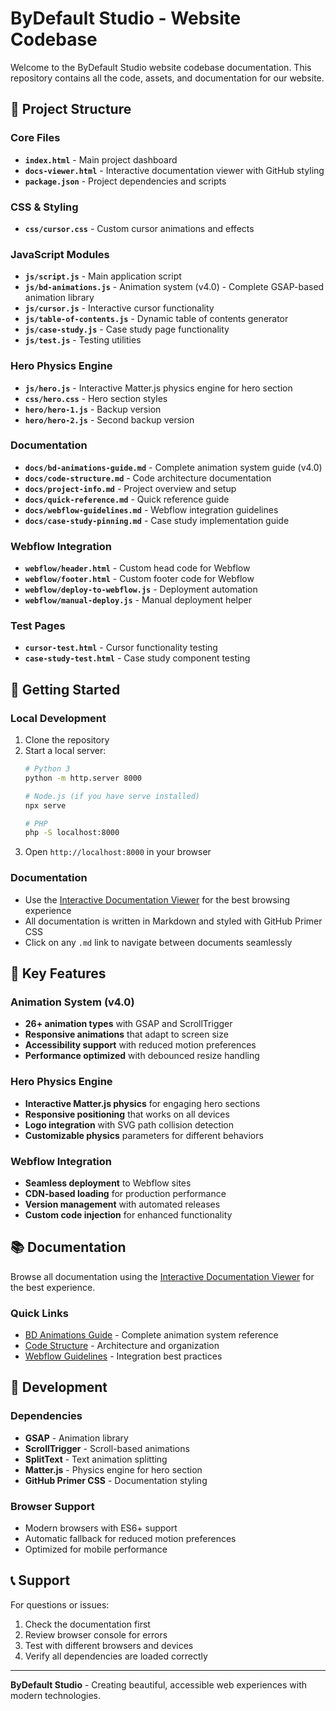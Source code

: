 # ByDefault Studio - Website Codebase

Welcome to the ByDefault Studio website codebase documentation. This repository contains all the code, assets, and documentation for our website.

## 📁 Project Structure

### Core Files
- **`index.html`** - Main project dashboard
- **`docs-viewer.html`** - Interactive documentation viewer with GitHub styling
- **`package.json`** - Project dependencies and scripts

### CSS & Styling
- **`css/cursor.css`** - Custom cursor animations and effects

### JavaScript Modules
- **`js/script.js`** - Main application script
- **`js/bd-animations.js`** - Animation system (v4.0) - Complete GSAP-based animation library
- **`js/cursor.js`** - Interactive cursor functionality
- **`js/table-of-contents.js`** - Dynamic table of contents generator
- **`js/case-study.js`** - Case study page functionality
- **`js/test.js`** - Testing utilities

### Hero Physics Engine
- **`js/hero.js`** - Interactive Matter.js physics engine for hero section
- **`css/hero.css`** - Hero section styles
- **`hero/hero-1.js`** - Backup version
- **`hero/hero-2.js`** - Second backup version

### Documentation
- **`docs/bd-animations-guide.md`** - Complete animation system guide (v4.0)
- **`docs/code-structure.md`** - Code architecture documentation
- **`docs/project-info.md`** - Project overview and setup
- **`docs/quick-reference.md`** - Quick reference guide
- **`docs/webflow-guidelines.md`** - Webflow integration guidelines
- **`docs/case-study-pinning.md`** - Case study implementation guide

### Webflow Integration
- **`webflow/header.html`** - Custom head code for Webflow
- **`webflow/footer.html`** - Custom footer code for Webflow
- **`webflow/deploy-to-webflow.js`** - Deployment automation
- **`webflow/manual-deploy.js`** - Manual deployment helper

### Test Pages
- **`cursor-test.html`** - Cursor functionality testing
- **`case-study-test.html`** - Case study component testing

## 🚀 Getting Started

### Local Development
1. Clone the repository
2. Start a local server:
   ```bash
   # Python 3
   python -m http.server 8000
   
   # Node.js (if you have serve installed)
   npx serve
   
   # PHP
   php -S localhost:8000
   ```
3. Open `http://localhost:8000` in your browser

### Documentation
- Use the [Interactive Documentation Viewer](docs-viewer.html) for the best browsing experience
- All documentation is written in Markdown and styled with GitHub Primer CSS
- Click on any `.md` link to navigate between documents seamlessly

## 🎨 Key Features

### Animation System (v4.0)
- **26+ animation types** with GSAP and ScrollTrigger
- **Responsive animations** that adapt to screen size
- **Accessibility support** with reduced motion preferences
- **Performance optimized** with debounced resize handling

### Hero Physics Engine
- **Interactive Matter.js physics** for engaging hero sections
- **Responsive positioning** that works on all devices
- **Logo integration** with SVG path collision detection
- **Customizable physics** parameters for different behaviors

### Webflow Integration
- **Seamless deployment** to Webflow sites
- **CDN-based loading** for production performance
- **Version management** with automated releases
- **Custom code injection** for enhanced functionality

## 📚 Documentation

Browse all documentation using the [Interactive Documentation Viewer](docs-viewer.html) for the best experience.

### Quick Links
- [BD Animations Guide](docs/bd-animations-guide.md) - Complete animation system reference
- [Code Structure](docs/code-structure.md) - Architecture and organization
- [Webflow Guidelines](docs/webflow-guidelines.md) - Integration best practices

## 🔧 Development

### Dependencies
- **GSAP** - Animation library
- **ScrollTrigger** - Scroll-based animations
- **SplitText** - Text animation splitting
- **Matter.js** - Physics engine for hero section
- **GitHub Primer CSS** - Documentation styling

### Browser Support
- Modern browsers with ES6+ support
- Automatic fallback for reduced motion preferences
- Optimized for mobile performance

## 📞 Support

For questions or issues:
1. Check the documentation first
2. Review browser console for errors
3. Test with different browsers and devices
4. Verify all dependencies are loaded correctly

---

**ByDefault Studio** - Creating beautiful, accessible web experiences with modern technologies.
